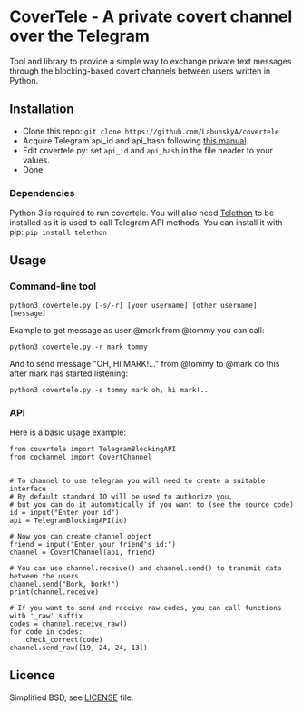 # CoverTele - A private covert channel over the Telegram
Tool and library to provide a simple way to exchange private text messages through the blocking-based covert channels between users written in Python. 

## Installation
- Clone this repo: `git clone https://github.com/LabunskyA/covertele` 
- Acquire Telegram api_id and api_hash following [this manual](https://core.telegram.org/api/obtaining_api_id).
- Edit covertele.py: set `api_id` and `api_hash` in the file header to your values.
- Done

### Dependencies
Python 3 is required to run covertele.
You will also need [Telethon](https://github.com/LonamiWebs/Telethon) to be installed as it is used to call Telegram API methods.
You can install it with pip: `pip install telethon`

## Usage
### Command-line tool
~~~
python3 covertele.py [-s/-r] [your username] [other username] [message]
~~~
Example to get message as user @mark from @tommy you can call:
~~~
python3 covertele.py -r mark tommy
~~~
And to send message "OH, HI MARK!..." from @tommy to @mark do this after mark has started listening:
~~~
python3 covertele.py -s tommy mark oh, hi mark!..
~~~

### API
Here is a basic usage example:
~~~
from covertele import TelegramBlockingAPI
from cochannel import CovertChannel


# To channel to use telegram you will need to create a suitable interface
# By default standard IO will be used to authorize you, 
# but you can do it automatically if you want to (see the source code)
id = input("Enter your id")
api = TelegramBlockingAPI(id)

# Now you can create channel object
friend = input("Enter your friend's id:")
channel = CovertChannel(api, friend)

# You can use channel.receive() and channel.send() to transmit data between the users
channel.send("Bork, bork!")
print(channel.receive) 

# If you want to send and receive raw codes, you can call functions with '_raw' suffix
codes = channel.receive_raw()
for code in codes:
    check_correct(code)
channel.send_raw([19, 24, 24, 13])
~~~

## Licence
Simplified BSD, see [LICENSE](LICENSE) file.
